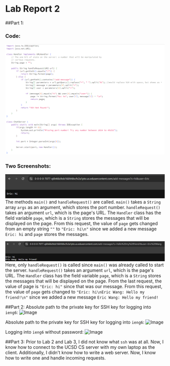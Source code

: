 # **Lab Report 2**

##Part 1:

### Code:
![Image](ChatServer.png)

### Two Screenshots:
![Image](first_ss.png)
The methods `main()` and `handleRequest()` are called. `main()` takes a `String` array `args` as an argument, which stores the port number. `handleRequest()` takes an argument `url`, which is the page's URL. The `Handler` class has the field variable `page`, which is a `String` stores the messages that will be displayed on the page. From this request, the value of `page` gets changed from an empty string `""` to `"Eric: hi\n"` since we added a new message `Eric: hi` and `page` stores the messages.

![Image](second_ss.png)
Here, only `handleRequest()` is called since `main()` was already called to start the server. `handleRequest()` takes an argument `url`, which is the page's URL. The `Handler` class has the field variable `page`, which is a `String` stores the messages that will be displayed on the page. From the last request, the value of page is `"Eric: hi"` since that was our message. From this request, the value of `page` gets changed to `"Eric: hi\nEric Wang: Hello my friend!\n"` since we added a new message `Eric Wang: Hello my friend!`


##Part 2:
Absolute path to the private key for SSH key for logging into `ieng6`:
![Image]()

Absolute path to the private key for SSH key for logging into `ieng6`:
![Image]()

Logging into `ieng6` without password:
![Image]()


##Part 3:
Prior to Lab 2 and Lab 3, I did not know what `ssh` was at all. Now, I know how to connect to the UCSD CS server with my own laptop as the client. Additionally, I didn't know how to write a web server. Now, I know how to write one and handle incoming requests.
